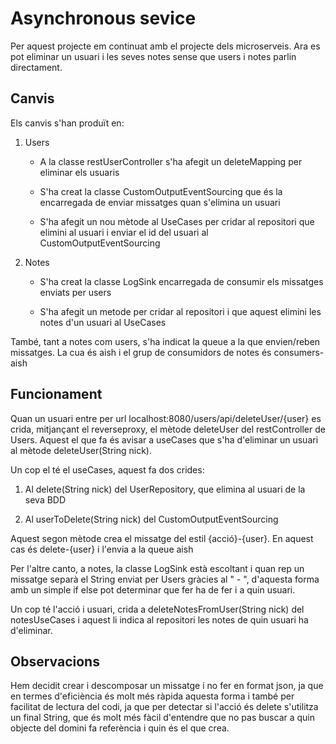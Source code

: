 # Asynchronous sevice

Per aquest projecte em continuat amb el projecte dels microserveis. Ara es pot eliminar un usuari i les seves notes sense que users i notes parlin directament. 

## Canvis

Els canvis s'han produït en: 

1. Users

    * A la classe restUserController s'ha afegit un deleteMapping per eliminar els usuaris
    
    * S'ha creat la classe CustomOutputEventSourcing que és la encarregada de enviar missatges quan s'elimina un usuari
    
    * S'ha afegit un nou mètode al UseCases per cridar al repositori que elimini al usuari i enviar el id del usuari al CustomOutputEventSourcing
    
2. Notes

    * S'ha creat la classe LogSink encarregada de consumir els missatges enviats per users 
    
    * S'ha afegit un metode per cridar al repositori i que aquest elimini les notes d'un usuari al UseCases 

També, tant a notes com users, s'ha indicat la queue a la que envien/reben missatges. 
La cua és aish i el grup de consumidors de notes és consumers-aish

## Funcionament

Quan un usuari entre per url localhost:8080/users/api/deleteUser/{user} es crida, mitjançant el reverseproxy, el mètode deleteUser del restController de Users. Aquest el que fa és avisar a useCases que s'ha d'eliminar un usuari al mètode deleteUser(String nick).

Un cop el té el useCases, aquest fa dos crides: 

1. Al delete(String nick) del UserRepository, que elimina al usuari de la seva BDD

2. Al userToDelete(String nick) del CustomOutputEventSourcing

Aquest segon mètode crea el missatge del estil {acció}-{user}. En aquest cas és delete-{user} i l'envia a la queue aish

Per l'altre canto, a notes, la classe LogSink està escoltant i quan rep un missatge separà el String enviat per Users gràcies al " - ", d'aquesta forma amb un simple if else pot determinar que fer ha de fer i a quin usuari. 

Un cop té l'acció i usuari, crida a deleteNotesFromUser(String nick) del notesUseCases i aquest li indica al repositori les notes de quin usuari ha d'eliminar.

## Observacions  

Hem decidit crear i descomposar un missatge i no fer en format json, ja que en termes d'eficiència és molt més ràpida aquesta forma i també per facilitat de lectura del codi, ja que per detectar si l'acció és delete s'utilitza un final String, que és molt més fàcil d'entendre que no pas buscar a quin objecte del domini fa referència i quin és el que crea. 
